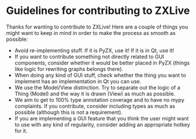 # Guidelines for contributing to ZXLive

Thanks for wanting to contribute to ZXLive! Here are a couple of things you might want to keep in mind in order to make the process as smooth as possible:

- Avoid re-implementing stuff. If it is PyZX, use it! If it is in Qt, use it! 
- If you want to contribute something not directly related to GUI components, consider whether it would be better placed in PyZX (things like logic for rewriting graphs belongs there).
- When doing any kind of GUI stuff, check whether the thing you want to implement has an implementation in Qt you can use.
- We use the Model/View distinction. Try to separate out the logic of a Thing  (Model) and the way it is drawn (View) as much as possible. 
- We aim to get to 100% type annotation coverage and to have no mypy complaints. If you contribute, consider including types as much as possible (although this is not a requirement).
- If you are implementing a GUI feature that you think the user might want to use with any kind of regularity, consider adding an appropriate hotkey for it.